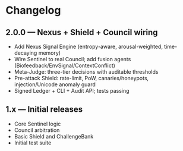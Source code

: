 # Changelog

## 2.0.0 — Nexus + Shield + Council wiring
- Add Nexus Signal Engine (entropy-aware, arousal-weighted, time-decaying memory)
- Wire Sentinel to real Council; add fusion agents (Biofeedback/EnvSignal/ContextConflict)
- Meta-Judge: three-tier decisions with auditable thresholds
- Pre-attack Shield: rate-limit, PoW, canaries/honeypots, injection/Unicode anomaly guard
- Signed Ledger + CLI + Audit API; tests passing

## 1.x — Initial releases
- Core Sentinel logic
- Council arbitration
- Basic Shield and ChallengeBank
- Initial test suite
